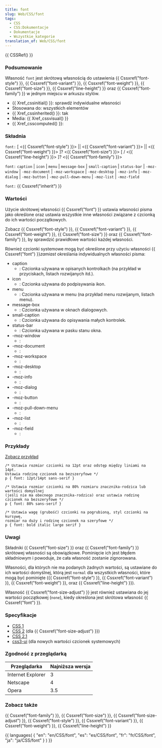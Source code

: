 ```yaml
---
title: font
slug: Web/CSS/font
tags:
  - CSS
  - CSS:Dokumentacje
  - Dokumentacje
  - Wszystkie_kategorie
translation_of: Web/CSS/font
---
```

{{ CSSRef() }}

### Podsumowanie

Własność `font` jest skrótową własnością do ustawienia {{ Cssxref("font-style") }}, {{ Cssxref("font-variant") }}, {{ Cssxref("font-weight") }}, {{ Cssxref("font-size") }}, {{ Cssxref("line-height") }} oraz {{ Cssxref("font-family") }} w jednym miejscu w arkuszu stylów.

- {{ Xref_cssinitial() }}: sprawdź indywidualne własności
- Stosowana do: wszystkich elementów
- {{ Xref_cssinherited() }}: tak
- Media: {{ Xref_cssvisual() }}
- {{ Xref_csscomputed() }}:

### Składnia

`font:` \[ <{{ Cssxref("font-style") }}> || <{{ Cssxref("font-variant") }}> || <{{ Cssxref("font-weight") }}> ]? <{{ Cssxref("font-size") }}> \[ / <{{ Cssxref("line-height") }}> ]? <{{ Cssxref("font-family") }}>

`font:` `caption` | `icon` | `menu` | `message-box` | `small-caption` | `status-bar` | `-moz-window` | `-moz-document` | `-moz-workspace` | `-moz-desktop` | `-moz-info` | `-moz-dialog` | `-moz-button` | `-moz-pull-down-menu` | `-moz-list` | `-moz-field`

`font:` {{ Cssxref("inherit") }}

### Wartości

Użycie skrótowej własności {{ Cssxref("font") }} ustawia własności pisma jako określone oraz ustawia wszystkie inne własności związane z czcionką do ich wartości początkowych.

Zobacz {{ Cssxref("font-style") }}, {{ Cssxref("font-variant") }}, {{ Cssxref("font-weight") }}, {{ Cssxref("font-size") }} oraz {{ Cssxref("font-family") }}, by sprawdzić prawidłowe wartości każdej własności.

Również czcionki systemowe mogą być określone przy użyciu własności {{ Cssxref("font") }}_zamiast_ określania indywidualnych własności pisma:

- caption
  - : Czcionka używana w opisanych kontrolkach (na przykład w przyciskach, listach rozwijanych itd.).
- icon
  - : Czcionka używana do podpisywania ikon.
- menu
  - : Czcionka używana w menu (na przykład menu rozwijanym, listach menu).
- message-box
  - : Czcionka używana w oknach dialogowych.
- small-caption
  - : Czcionka używana do opisywania małych kontrolek.
- status-bar
  - : Czcionka używana w pasku stanu okna.
- \-moz-window
  - :
- \-moz-document
  - :
- \-moz-workspace
  - :
- \-moz-desktop
  - :
- \-moz-info
  - :
- \-moz-dialog
  - :
- \-moz-button
  - :
- \-moz-pull-down-menu
  - :
- \-moz-list
  - :
- \-moz-field
  - :

### Przykłady

[Zobacz przykład](/samples/cssref/font.html)

    /* Ustawia rozmiar czcionki na 12pt oraz odstęp między liniami na 14pt.
    Ustawia rodzinę czcionek na bezszeryfowe */
    p { font: 12pt/14pt sans-serif }

    /* Ustawia rozmiar czcionki na 80% rozmiaru znacznika-rodzica lub wartości domyślnej
    (jeśli nie ma obecnego znacznika-rodzica) oraz ustawia rodzinę czcionek na bezszeryfowe */
    p { font: 80% sans-serif }

    /* Ustawia wagę (grubość) czcionki na pogrubioną, styl czcionki na kursywę,
    rozmiar na duży i rodzinę czcionek na szeryfowe */
    p { font: bold italic large serif }

### Uwagi

Składniki {{ Cssxref("font-size") }} oraz {{ Cssxref("font-family") }} skrótowej własności są obowiązkowe. Pominięcie ich jest błędem składniowym i powoduje, że cała własność zostanie zignorowana.

Własności, dla których nie ma podanych żadnych wartości, są ustawiane do ich wartości domyślnej, którą jest `normal` dla wszystkich własności, które mogą być pominięte ({{ Cssxref("font-style") }}, {{ Cssxref("font-variant") }}, {{ Cssxref("font-weight") }}, oraz {{ Cssxref("line-height") }}).

Własność {{ Cssxref("font-size-adjust") }} jest również ustawiana do jej wartości początkowej (`none`), kiedy określona jest skrótowa własność {{ Cssxref("font") }}.

### Specyfikacje

- [CSS 1](http://www.w3.org/TR/CSS1#font)
- [CSS 2](http://www.w3.org/TR/1998/REC-CSS2-19980512/fonts.html#propdef-font) (dla {{ Cssxref("font-size-adjust") }})
- [CSS 2.1](http://www.w3.org/TR/CSS21/fonts.html#propdef-font)
- [css3-ui](http://www.w3.org/TR/css3-ui/#font) (dla nowych wartości czcionek systemowych)

### Zgodność z przeglądarką

| Przeglądarka      | Najniższa wersja |
| ----------------- | ---------------- |
| Internet Explorer | 3                |
| Netscape          | 4                |
| Opera             | 3.5              |

### Zobacz także

{{ Cssxref("font-family") }}, {{ Cssxref("font-size") }}, {{ Cssxref("font-size-adjust") }}, {{ Cssxref("font-style") }}, {{ Cssxref("font-variant") }}, {{ Cssxref("font-weight") }}, {{ Cssxref("line-height") }}







{{ languages( { "en": "en/CSS/font", "es": "es/CSS/font", "fr": "fr/CSS/font", "ja": "ja/CSS/font" } ) }}
